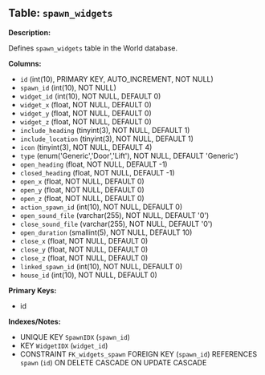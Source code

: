 ## Table: `spawn_widgets`

**Description:**

Defines `spawn_widgets` table in the World database.

**Columns:**
- `id` (int(10), PRIMARY KEY, AUTO_INCREMENT, NOT NULL)
- `spawn_id` (int(10), NOT NULL)
- `widget_id` (int(10), NOT NULL, DEFAULT 0)
- `widget_x` (float, NOT NULL, DEFAULT 0)
- `widget_y` (float, NOT NULL, DEFAULT 0)
- `widget_z` (float, NOT NULL, DEFAULT 0)
- `include_heading` (tinyint(3), NOT NULL, DEFAULT 1)
- `include_location` (tinyint(3), NOT NULL, DEFAULT 1)
- `icon` (tinyint(3), NOT NULL, DEFAULT 4)
- `type` (enum('Generic','Door','Lift'), NOT NULL, DEFAULT 'Generic')
- `open_heading` (float, NOT NULL, DEFAULT -1)
- `closed_heading` (float, NOT NULL, DEFAULT -1)
- `open_x` (float, NOT NULL, DEFAULT 0)
- `open_y` (float, NOT NULL, DEFAULT 0)
- `open_z` (float, NOT NULL, DEFAULT 0)
- `action_spawn_id` (int(10), NOT NULL, DEFAULT 0)
- `open_sound_file` (varchar(255), NOT NULL, DEFAULT '0')
- `close_sound_file` (varchar(255), NOT NULL, DEFAULT '0')
- `open_duration` (smallint(5), NOT NULL, DEFAULT 10)
- `close_x` (float, NOT NULL, DEFAULT 0)
- `close_y` (float, NOT NULL, DEFAULT 0)
- `close_z` (float, NOT NULL, DEFAULT 0)
- `linked_spawn_id` (int(10), NOT NULL, DEFAULT 0)
- `house_id` (int(10), NOT NULL, DEFAULT 0)

**Primary Keys:**
- id

**Indexes/Notes:**
- UNIQUE KEY `SpawnIDX` (`spawn_id`)
- KEY `WidgetIDX` (`widget_id`)
- CONSTRAINT `FK_widgets_spawn` FOREIGN KEY (`spawn_id`) REFERENCES `spawn` (`id`) ON DELETE CASCADE ON UPDATE CASCADE